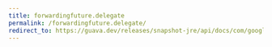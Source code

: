 ```yaml
---
title: forwardingfuture.delegate
permalink: /forwardingfuture.delegate/
redirect_to: https://guava.dev/releases/snapshot-jre/api/docs/com/google/common/util/concurrent/ForwardingFuture.html#delegate--
---
```

